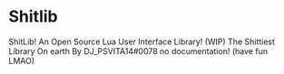 # Shitlib
ShitLib! An Open Source Lua User Interface Library! (WIP) 
The Shittiest Library On earth By DJ_PSVITA14#0078 
no documentation! (have fun LMAO)

